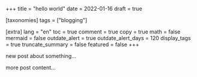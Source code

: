 +++
title = "hello world"
date = 2022-01-16
draft = true

[taxonomies]
tags = ["blogging"]

[extra]
lang = "en"
toc = true
comment = true
copy = true
math = false
mermaid = false
outdate_alert = true
outdate_alert_days = 120
display_tags = true
truncate_summary = false
featured = false
+++

new post about something...

<!-- more -->

more post content...
